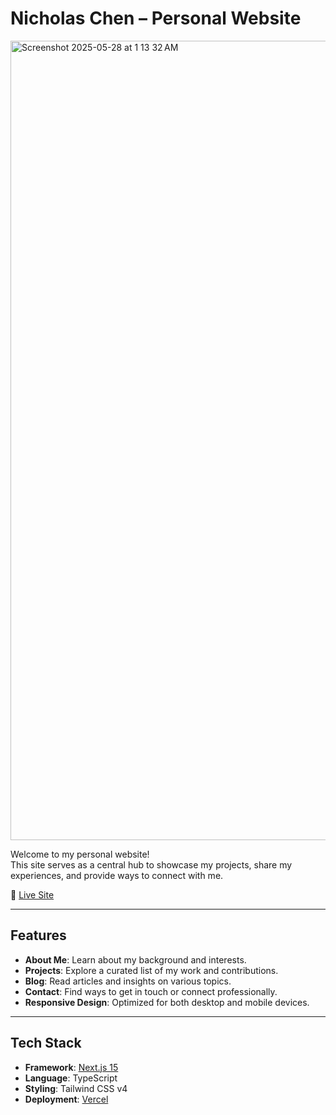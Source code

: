 # Nicholas Chen – Personal Website
<img width="1279" alt="Screenshot 2025-05-28 at 1 13 32 AM" src="https://github.com/user-attachments/assets/93f969d8-98d8-4a71-a102-fe1665889817" />

Welcome to my personal website!  
This site serves as a central hub to showcase my projects, share my experiences, and provide ways to connect with me.

🔗 [Live Site](https://nicholaschen.me)

---

## Features

- **About Me**: Learn about my background and interests.
- **Projects**: Explore a curated list of my work and contributions.
- **Blog**: Read articles and insights on various topics.
- **Contact**: Find ways to get in touch or connect professionally.
- **Responsive Design**: Optimized for both desktop and mobile devices.

---

## Tech Stack

- **Framework**: [Next.js 15](https://nextjs.org/)
- **Language**: TypeScript
- **Styling**: Tailwind CSS v4
- **Deployment**: [Vercel](https://vercel.com/)
